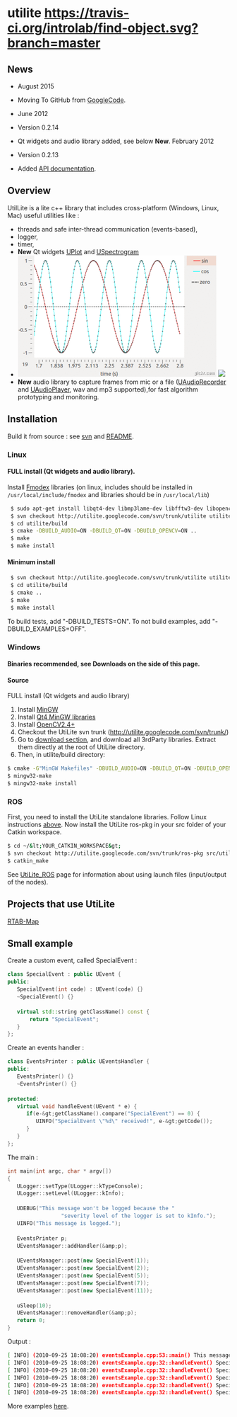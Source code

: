 # utilite https://travis-ci.org/introlab/find-object.svg?branch=master

## News 
* August 2015
 * Moving To GitHub from [GoogleCode](https://code.google.com/p/utilite/).

* June 2012
 * Version 0.2.14
 * Qt widgets and audio library added, see below **New**.
February 2012
 * Version 0.2.13
 * Added [API documentation](http://utilite.googlecode.com/svn/trunk/doc/html/index.html).

## Overview
UtilLite is a lite c++ library that includes cross-platform (Windows, Linux, Mac) useful utilities like :
  * threads and safe inter-thread communication (events-based),
  * logger,
  * timer,
  * **New** Qt widgets [UPlot](http://utilite.googlecode.com/svn/trunk/doc/html/class_u_plot.html) and [USpectrogram](http://utilite.googlecode.com/svn/trunk/doc/html/class_u_spectrogram.html)
  * ![UPlot](https://raw.githubusercontent.com/matlabbe/utilite/master/doc/image/UPlot.gif) <img src='http://utilite.googlecode.com/svn/trunk/doc/image/USpectrogram.png' width='300'>
  * **New** audio library to capture frames from mic or a file (<a href='http://utilite.googlecode.com/svn/trunk/doc/html/class_u_audio_recorder.html'>UAudioRecorder</a> and <a href='http://utilite.googlecode.com/svn/trunk/doc/html/class_u_audio_player.html'>UAudioPlayer</a>, wav and mp3 supported),for fast algorithm prototyping and monitoring.

## Installation
Build it from source : see <a href='http://code.google.com/p/utilite/source/checkout'>svn</a> and <a href='http://code.google.com/p/utilite/source/browse/trunk/utilite/README.txt'>README</a>.

### Linux
#### FULL install (Qt widgets and audio library). 
Install <a href='http://www.fmod.org/download'>Fmodex</a> libraries (on linux, includes should be installed in `/usr/local/include/fmodex` and libraries should be in `/usr/local/lib`)

```bash
 $ sudo apt-get install libqt4-dev libmp3lame-dev libfftw3-dev libopencv-dev
 $ svn checkout http://utilite.googlecode.com/svn/trunk/utilite utilite
 $ cd utilite/build
 $ cmake -DBUILD_AUDIO=ON -DBUILD_QT=ON -DBUILD_OPENCV=ON ..
 $ make
 $ make install
```

#### Minimum install
```bash
 $ svn checkout http://utilite.googlecode.com/svn/trunk/utilite utilite
 $ cd utilite/build
 $ cmake ..
 $ make
 $ make install
```

To build tests, add "-DBUILD_TESTS=ON". To not build examples, add "-DBUILD_EXAMPLES=OFF".

### Windows
#### Binaries **recommended**, see Downloads on the side of this page.

#### Source 
FULL install (Qt widgets and audio library)

 1. Install <a href='http://www.mingw.org/wiki/Getting_Started'>MinGW</a>
 2. Install <a href='http://qt.nokia.com/downloads/downloads#qt-lib'>Qt4 MinGW libraries</a>
 3. Install <a href='http://opencv.org'>OpenCV2.4+</a>
 4. Checkout the UtiLite svn trunk (<a href='http://utilite.googlecode.com/svn/trunk/'>http://utilite.googlecode.com/svn/trunk/</a>)
 5. Go to <a href='https://code.google.com/p/utilite/downloads/list'>download section</a>, and download all 3rdParty libraries. Extract them directly at the root of UtiLite directory.
 6. Then, in utilite/build directory:

 ```bash
$ cmake -G"MinGW Makefiles" -DBUILD_AUDIO=ON -DBUILD_QT=ON -DBUILD_OPENCV=ON ..
$ mingw32-make
$ mingw32-make install
```


### ROS
First, you need to install the UtiLite standalone libraries. Follow Linux instructions <a href='https://code.google.com/p/utilite/#Linux'>above</a>.
Now install the UtiLite ros-pkg in your src folder of your Catkin workspace.

```bash
$ cd ~/&lt;YOUR_CATKIN_WORKSPACE&gt;
$ svn checkout http://utilite.googlecode.com/svn/trunk/ros-pkg src/utilite
$ catkin_make
```

See <a href='UtiLite_ROS.md'>UtiLite_ROS</a> page for information about using launch files (input/output of the nodes).

## Projects that use UtiLite
<a href='http://rtabmap.googlecode.com'>RTAB-Map</a>

## Small example

Create a custom event, called SpecialEvent :

```cpp
class SpecialEvent : public UEvent {
public:
   SpecialEvent(int code) : UEvent(code) {}
   ~SpecialEvent() {}

   virtual std::string getClassName() const {
	   return "SpecialEvent";
   }
};
```

Create an events handler :

```cpp
class EventsPrinter : public UEventsHandler {
public:
   EventsPrinter() {}
   ~EventsPrinter() {}

protected:
   virtual void handleEvent(UEvent * e) {
      if(e-&gt;getClassName().compare("SpecialEvent") == 0) {
         UINFO("SpecialEvent \"%d\" received!", e-&gt;getCode());
      }
   }
};
```

The main :

```cpp
int main(int argc, char * argv[])
{
   ULogger::setType(ULogger::kTypeConsole);
   ULogger::setLevel(ULogger::kInfo);
   
   UDEBUG("This message won't be logged because the "
                 "severity level of the logger is set to kInfo.");
   UINFO("This message is logged.");

   EventsPrinter p;
   UEventsManager::addHandler(&amp;p);

   UEventsManager::post(new SpecialEvent(1));
   UEventsManager::post(new SpecialEvent(2));
   UEventsManager::post(new SpecialEvent(5));
   UEventsManager::post(new SpecialEvent(7));
   UEventsManager::post(new SpecialEvent(11));

   uSleep(10);
   UEventsManager::removeHandler(&amp;p);
   return 0;
}
```

Output :

```bash
[ INFO] (2010-09-25 18:08:20) eventsExample.cpp:53::main() This message is logged.
[ INFO] (2010-09-25 18:08:20) eventsExample.cpp:32::handleEvent() SpecialEvent "1" received!
[ INFO] (2010-09-25 18:08:20) eventsExample.cpp:32::handleEvent() SpecialEvent "2" received!
[ INFO] (2010-09-25 18:08:20) eventsExample.cpp:32::handleEvent() SpecialEvent "5" received!
[ INFO] (2010-09-25 18:08:20) eventsExample.cpp:32::handleEvent() SpecialEvent "7" received!
[ INFO] (2010-09-25 18:08:20) eventsExample.cpp:32::handleEvent() SpecialEvent "11" received!
```

More examples [here](https://github.com/matlabbe/utilite/wiki/Examples).
